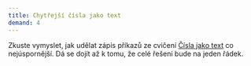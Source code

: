 ```yaml
---
title: Chytřejší čísla jako text
demand: 4
---
```


Zkuste vymyslet, jak udělat zápis příkazů ze cvičení [Čísla jako text](#excs>cisla-jako-text) co nejúspornější. Dá se dojít až k tomu, že celé řešení bude na jeden řádek.
